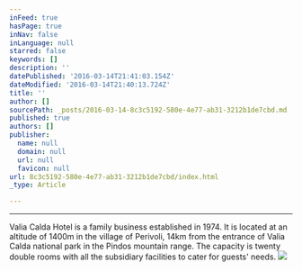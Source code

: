 ```yaml
---
inFeed: true
hasPage: true
inNav: false
inLanguage: null
starred: false
keywords: []
description: ''
datePublished: '2016-03-14T21:41:03.154Z'
dateModified: '2016-03-14T21:40:13.724Z'
title: ''
author: []
sourcePath: _posts/2016-03-14-8c3c5192-580e-4e77-ab31-3212b1de7cbd.md
published: true
authors: []
publisher:
  name: null
  domain: null
  url: null
  favicon: null
url: 8c3c5192-580e-4e77-ab31-3212b1de7cbd/index.html
_type: Article

---
```

****

Valia Calda Hotel is a family business established in 1974\. It is located at an altitude of 1400m in the village of Perivoli, 14km from the entrance of Valia Calda national park in the Pindos mountain range. The capacity is twenty double rooms with all the subsidiary facilities to cater for guests' needs.
![](https://the-grid-user-content.s3-us-west-2.amazonaws.com/a304a251-74b8-47fa-b545-711aa95ca467.jpg)